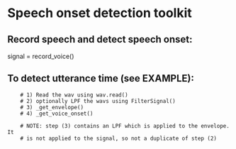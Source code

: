 # Speech onset detection toolkit

## Record speech and detect speech onset:
signal = record_voice()


## To detect utterance time (see EXAMPLE):
        # 1) Read the wav using wav.read()
        # 2) optionally LPF the wavs using FilterSignal()
        # 3) _get_envelope()
        # 4) _get_voice_onset()

        # NOTE: step (3) contains an LPF which is applied to the envelope. It
        # is not applied to the signal, so not a duplicate of step (2)

